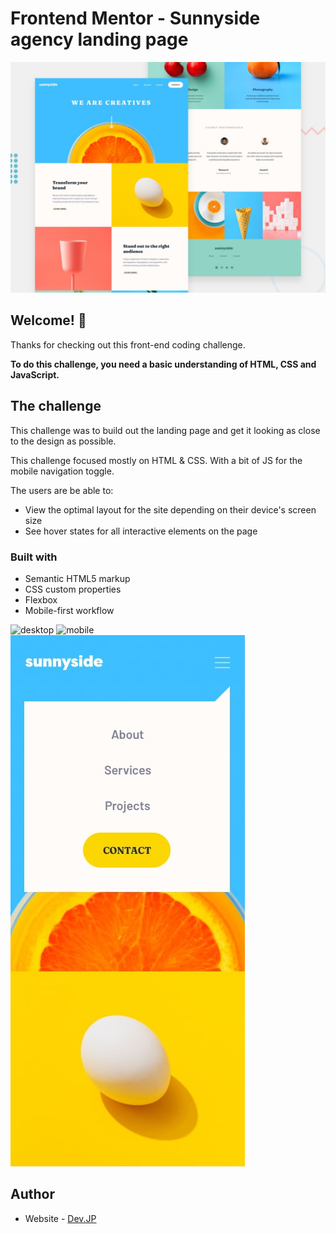 # Frontend Mentor - Sunnyside agency landing page

![Design preview for the Sunnyside agency landing page coding challenge](./design/desktop-preview.jpg)

## Welcome! 👋

Thanks for checking out this front-end coding challenge.

**To do this challenge, you need a basic understanding of HTML, CSS and JavaScript.**

## The challenge

This challenge was to build out the landing page and get it looking as close to the design as possible.

This challenge focused mostly on HTML & CSS. With a bit of JS for the mobile navigation toggle. 


The users are be able to:

- View the optimal layout for the site depending on their device's screen size
- See hover states for all interactive elements on the page


### Built with

- Semantic HTML5 markup
- CSS custom properties
- Flexbox
- Mobile-first workflow

![desktop](design/desktop-desing.jpg)
![mobile](design/mobile-desing.jpg)
![mobile](design/mobile-menu.jpg)


## Author

- Website - [Dev.JP](https://jperezguerrero.netlify.app/)

